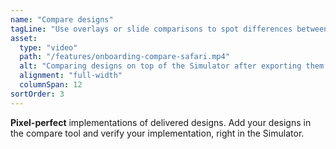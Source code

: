 ```yaml
---
name: "Compare designs"
tagLine: "Use overlays or slide comparisons to spot differences between the implementation and the design."
asset:
  type: "video"
  path: "/features/onboarding-compare-safari.mp4"
  alt: "Comparing designs on top of the Simulator after exporting them from apps like Figma."
  alignment: "full-width"
  columnSpan: 12
sortOrder: 3
---
```


**Pixel-perfect** implementations of delivered designs. Add your designs in the compare tool and verify your implementation, right in the Simulator.
